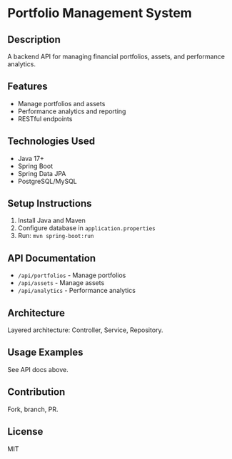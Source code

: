 # Portfolio Management System

## Description
A backend API for managing financial portfolios, assets, and performance analytics.

## Features
- Manage portfolios and assets
- Performance analytics and reporting
- RESTful endpoints

## Technologies Used
- Java 17+
- Spring Boot
- Spring Data JPA
- PostgreSQL/MySQL

## Setup Instructions
1. Install Java and Maven
2. Configure database in `application.properties`
3. Run: `mvn spring-boot:run`

## API Documentation
- `/api/portfolios` - Manage portfolios
- `/api/assets` - Manage assets
- `/api/analytics` - Performance analytics

## Architecture
Layered architecture: Controller, Service, Repository.

## Usage Examples
See API docs above.

## Contribution
Fork, branch, PR.

## License
MIT
